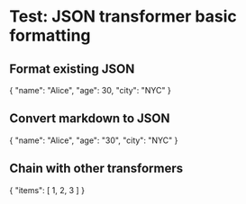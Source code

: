 # Test: JSON transformer basic formatting

## Format existing JSON
{
  "name": "Alice",
  "age": 30,
  "city": "NYC"
}

## Convert markdown to JSON
{
  "name": "Alice",
  "age": "30",
  "city": "NYC"
}

## Chain with other transformers
{
  "items": [
    1,
    2,
    3
  ]
}